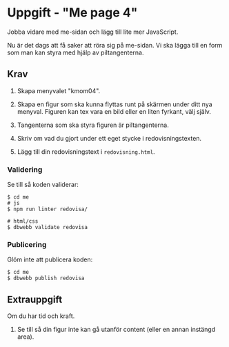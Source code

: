# Uppgift - "Me page 4"

Jobba vidare med me-sidan och lägg till lite mer JavaScript.

Nu är det dags att få saker att röra sig på me-sidan. Vi ska lägga till en form som man kan styra med hjälp av piltangenterna.

## Krav

1. Skapa menyvalet "kmom04".

1. Skapa en figur som ska kunna flyttas runt på skärmen under ditt nya menyval. Figuren kan tex vara en bild eller en liten fyrkant, välj själv.

1. Tangenterna som ska styra figuren är piltangenterna.

1. Skriv om vad du gjort under ett eget stycke i redovisningstexten.

1. Lägg till din redovisningstext i `redovisning.html`.

### Validering

Se till så koden validerar:

```console
$ cd me
# js
$ npm run linter redovisa/

# html/css
$ dbwebb validate redovisa
```

### Publicering

Glöm inte att publicera koden:

```console
$ cd me
$ dbwebb publish redovisa
```

## Extrauppgift

Om du har tid och kraft.

1. Se till så din figur inte kan gå utanför content (eller en annan instängd area).

